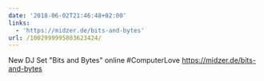 ```yaml
---
date: '2018-06-02T21:46:48+02:00'
links:
  - 'https://midzer.de/bits-and-bytes'
url: /1002999995803623424/
---
```

New DJ Set "Bits and Bytes" online #ComputerLove https://midzer.de/bits-and-bytes
